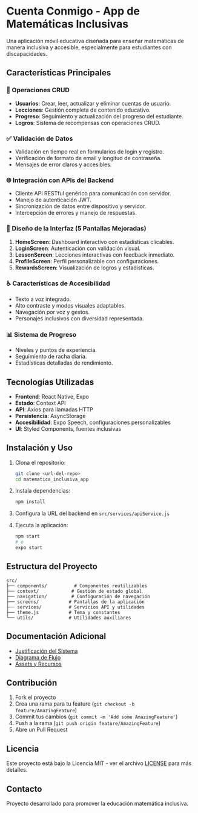 # Cuenta Conmigo - App de Matemáticas Inclusivas

Una aplicación móvil educativa diseñada para enseñar matemáticas de manera inclusiva y accesible, especialmente para estudiantes con discapacidades.

## Características Principales

### 🎯 Operaciones CRUD
- **Usuarios**: Crear, leer, actualizar y eliminar cuentas de usuario.
- **Lecciones**: Gestión completa de contenido educativo.
- **Progreso**: Seguimiento y actualización del progreso del estudiante.
- **Logros**: Sistema de recompensas con operaciones CRUD.

### ✅ Validación de Datos
- Validación en tiempo real en formularios de login y registro.
- Verificación de formato de email y longitud de contraseña.
- Mensajes de error claros y accesibles.

### 🌐 Integración con APIs del Backend
- Cliente API RESTful genérico para comunicación con servidor.
- Manejo de autenticación JWT.
- Sincronización de datos entre dispositivo y servidor.
- Intercepción de errores y manejo de respuestas.

### 📱 Diseño de la Interfaz (5 Pantallas Mejoradas)
1. **HomeScreen**: Dashboard interactivo con estadísticas clicables.
2. **LoginScreen**: Autenticación con validación visual.
3. **LessonScreen**: Lecciones interactivas con feedback inmediato.
4. **ProfileScreen**: Perfil personalizable con configuraciones.
5. **RewardsScreen**: Visualización de logros y estadísticas.

### ♿ Características de Accesibilidad
- Texto a voz integrado.
- Alto contraste y modos visuales adaptables.
- Navegación por voz y gestos.
- Personajes inclusivos con diversidad representada.

### 📊 Sistema de Progreso
- Niveles y puntos de experiencia.
- Seguimiento de racha diaria.
- Estadísticas detalladas de rendimiento.

## Tecnologías Utilizadas

- **Frontend**: React Native, Expo
- **Estado**: Context API
- **API**: Axios para llamadas HTTP
- **Persistencia**: AsyncStorage
- **Accesibilidad**: Expo Speech, configuraciones personalizables
- **UI**: Styled Components, fuentes inclusivas

## Instalación y Uso

1. Clona el repositorio:
   ```bash
   git clone <url-del-repo>
   cd matematica_inclusiva_app
   ```

2. Instala dependencias:
   ```bash
   npm install
   ```

3. Configura la URL del backend en `src/services/apiService.js`

4. Ejecuta la aplicación:
   ```bash
   npm start
   # o
   expo start
   ```

## Estructura del Proyecto

```
src/
├── components/          # Componentes reutilizables
├── context/            # Gestión de estado global
├── navigation/         # Configuración de navegación
├── screens/           # Pantallas de la aplicación
├── services/          # Servicios API y utilidades
├── theme.js           # Tema y constantes
└── utils/             # Utilidades auxiliares
```

## Documentación Adicional

- [Justificación del Sistema](JUSTIFICACION_DEL_SISTEMA.md)
- [Diagrama de Flujo](DIAGRAMA_FLUJO_SISTEMA.md)
- [Assets y Recursos](README_ASSETS.md)

## Contribución

1. Fork el proyecto
2. Crea una rama para tu feature (`git checkout -b feature/AmazingFeature`)
3. Commit tus cambios (`git commit -m 'Add some AmazingFeature'`)
4. Push a la rama (`git push origin feature/AmazingFeature`)
5. Abre un Pull Request

## Licencia

Este proyecto está bajo la Licencia MIT - ver el archivo [LICENSE](LICENSE) para más detalles.

## Contacto

Proyecto desarrollado para promover la educación matemática inclusiva.
